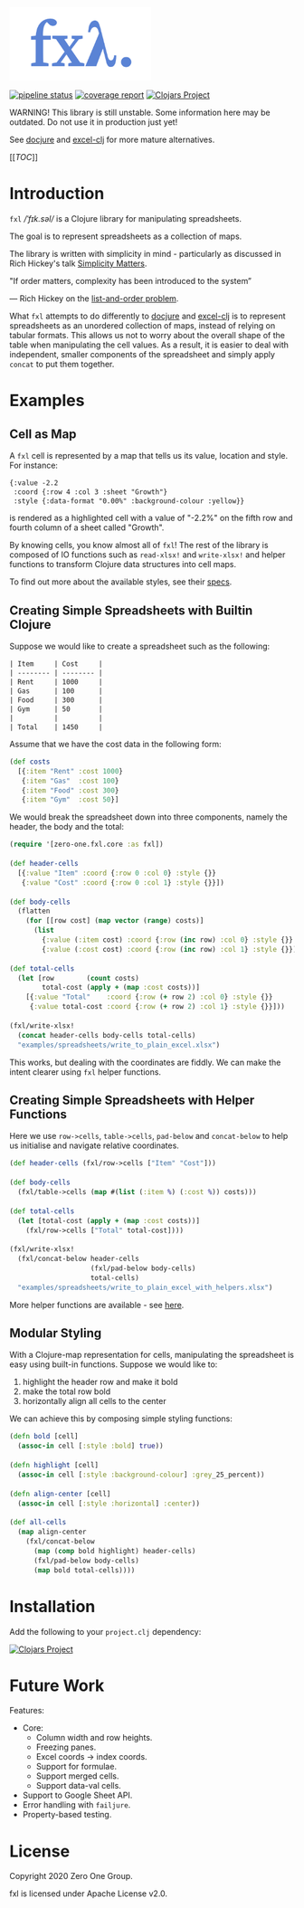 <img src="logo/fxl.png" width="250px">

[![pipeline status](https://gitlab.com/zero-one-open-source/fxl/badges/develop/pipeline.svg)](https://gitlab.com/zero-one-open-source/fxl/-/commits/develop)
[![coverage report](https://gitlab.com/zero-one-open-source/fxl/badges/develop/coverage.svg)](https://gitlab.com/zero-one-open-source/fxl/-/commits/develop)
[![Clojars Project](https://img.shields.io/clojars/v/zero.one/fxl.svg)](http://clojars.org/zero.one/fxl)

WARNING! This library is still unstable. Some information here may be outdated. Do not use it in production just yet!

See [docjure](https://github.com/mjul/docjure) and [excel-clj](https://github.com/matthewdowney/excel-clj/tree/master/src/excel_clj) for more mature alternatives.

[[_TOC_]]

# Introduction

`fxl` */ˈfɪk.səl/* is a Clojure library for manipulating spreadsheets.

The goal is to represent spreadsheets as a collection of maps.

The library is written with simplicity in mind - particularly as discussed in Rich Hickey's talk [Simplicity Matters](https://www.youtube.com/watch?v=rI8tNMsozo0).

>>>
"If order matters, complexity has been introduced to the system”

&mdash; Rich Hickey on the [list-and-order problem](https://youtu.be/rI8tNMsozo0?t=1448).
>>>

What `fxl` attempts to do differently to [docjure](https://github.com/mjul/docjure) and [excel-clj](https://github.com/matthewdowney/excel-clj/tree/master/src/excel_clj) is to represent spreadsheets as an unordered collection of maps, instead of relying on tabular formats. This allows us not to worry about the overall shape of the table when manipulating the cell values. As a result, it is easier to deal with independent, smaller components of the spreadsheet and simply apply `concat` to put them together.

# Examples

## Cell as Map

A `fxl` cell is represented by a map that tells us its value, location and style. For instance:

```
{:value -2.2
 :coord {:row 4 :col 3 :sheet "Growth"}
 :style {:data-format "0.00%" :background-colour :yellow}}
```

is rendered as a highlighted cell with a value of "-2.2%" on the fifth row and fourth column of a sheet called "Growth".

By knowing cells, you know almost all of `fxl`! The rest of the library is composed of IO functions such as `read-xlsx!` and `write-xlsx!` and helper functions to transform Clojure data structures into cell maps.

To find out more about the available styles, see their [specs](https://gitlab.com/zero-one-open-source/fxl/-/blob/develop/src/zero_one/fxl/specs.clj).

## Creating Simple Spreadsheets with Builtin Clojure

Suppose we would like to create a spreadsheet such as the following:

```
| Item     | Cost     |
| -------- | -------- |
| Rent     | 1000     |
| Gas      | 100      |
| Food     | 300      |
| Gym      | 50       |
|          |          |
| Total    | 1450     |
```

Assume that we have the cost data in the following form:

``` clojure
(def costs
  [{:item "Rent" :cost 1000}
   {:item "Gas"  :cost 100}
   {:item "Food" :cost 300}
   {:item "Gym"  :cost 50}]
```

We would break the spreadsheet down into three components, namely the header, the body and the total:

``` clojure
(require '[zero-one.fxl.core :as fxl])

(def header-cells
  [{:value "Item" :coord {:row 0 :col 0} :style {}}
   {:value "Cost" :coord {:row 0 :col 1} :style {}}])

(def body-cells
  (flatten
    (for [[row cost] (map vector (range) costs)]
      (list
        {:value (:item cost) :coord {:row (inc row) :col 0} :style {}}
        {:value (:cost cost) :coord {:row (inc row) :col 1} :style {}}))))

(def total-cells
  (let [row        (count costs)
        total-cost (apply + (map :cost costs))]
    [{:value "Total"    :coord {:row (+ row 2) :col 0} :style {}}
     {:value total-cost :coord {:row (+ row 2) :col 1} :style {}}]))

(fxl/write-xlsx!
  (concat header-cells body-cells total-cells)
  "examples/spreadsheets/write_to_plain_excel.xlsx")
```

This works, but dealing with the coordinates are fiddly. We can make the intent clearer using `fxl` helper functions.

## Creating Simple Spreadsheets with Helper Functions

Here we use `row->cells`, `table->cells`, `pad-below` and `concat-below` to help us initialise and navigate relative coordinates.

``` clojure
(def header-cells (fxl/row->cells ["Item" "Cost"]))

(def body-cells
  (fxl/table->cells (map #(list (:item %) (:cost %)) costs)))

(def total-cells
  (let [total-cost (apply + (map :cost costs))]
    (fxl/row->cells ["Total" total-cost])))

(fxl/write-xlsx!
  (fxl/concat-below header-cells
                    (fxl/pad-below body-cells)
                    total-cells)
  "examples/spreadsheets/write_to_plain_excel_with_helpers.xlsx")
```

More helper functions are available - see [here](https://gitlab.com/zero-one-open-source/fxl/-/blob/develop/src/zero_one/fxl/core.clj).

## Modular Styling

With a Clojure-map representation for cells, manipulating the spreadsheet is easy using built-in functions. Suppose we would like to:

1. highlight the header row and make it bold
2. make the total row bold
2. horizontally align all cells to the center

We can achieve this by composing simple styling functions:

``` clojure
(defn bold [cell]
  (assoc-in cell [:style :bold] true))

(defn highlight [cell]
  (assoc-in cell [:style :background-colour] :grey_25_percent))

(defn align-center [cell]
  (assoc-in cell [:style :horizontal] :center))

(def all-cells
  (map align-center
    (fxl/concat-below
      (map (comp bold highlight) header-cells)
      (fxl/pad-below body-cells)
      (map bold total-cells))))
```

# Installation

Add the following to your `project.clj` dependency:

[![Clojars Project](https://clojars.org/zero.one/fxl/latest-version.svg)](http://clojars.org/zero.one/fxl)

# Future Work

Features:
- Core:
    - Column width and row heights.
    - Freezing panes.
    - Excel coords -> index coords.
    - Support for formulae.
    - Support merged cells.
    - Support data-val cells.
- Support to Google Sheet API.
- Error handling with `failjure`.
- Property-based testing.

# License

Copyright 2020 Zero One Group.

fxl is licensed under Apache License v2.0.
